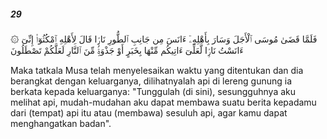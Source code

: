 ##### 29

<span class="ayah">۞ فَلَمَّا قَضَىٰ مُوسَى ٱلْأَجَلَ وَسَارَ بِأَهْلِهِۦٓ ءَانَسَ مِن جَانِبِ ٱلطُّورِ نَارًۭا قَالَ لِأَهْلِهِ ٱمْكُثُوٓا۟ إِنِّىٓ ءَانَسْتُ نَارًۭا لَّعَلِّىٓ ءَاتِيكُم مِّنْهَا بِخَبَرٍ أَوْ جَذْوَةٍۢ مِّنَ ٱلنَّارِ لَعَلَّكُمْ تَصْطَلُونَ</span>

<span class="ayah_translation">Maka tatkala Musa telah menyelesaikan waktu yang ditentukan dan dia berangkat dengan keluarganya, dilihatnyalah api di lereng gunung ia berkata kepada keluarganya: "Tunggulah (di sini), sesungguhnya aku melihat api, mudah-mudahan aku dapat membawa suatu berita kepadamu dari (tempat) api itu atau (membawa) sesuluh api, agar kamu dapat menghangatkan badan".</span>
